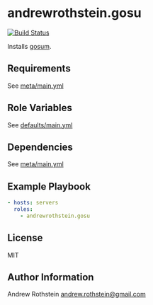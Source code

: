 andrewrothstein.gosu
=========
[![Build Status](https://travis-ci.org/andrewrothstein/ansible-gosu.svg?branch=master)](https://travis-ci.org/andrewrothstein/ansible-gosu)

Installs [gosum](https://github.com/tianon/gosu).

Requirements
------------

See [meta/main.yml](meta/main.yml)

Role Variables
--------------

See [defaults/main.yml](defaults/main.yml)

Dependencies
------------

See [meta/main.yml](meta/main.yml)

Example Playbook
----------------

```yml
- hosts: servers
  roles:
    - andrewrothstein.gosu
```

License
-------

MIT

Author Information
------------------

Andrew Rothstein <andrew.rothstein@gmail.com>
